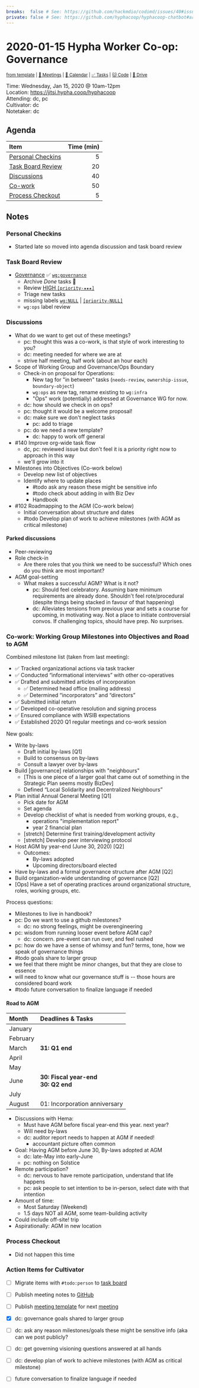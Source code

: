 ```yaml
---
breaks:  false # See: https://github.com/hackmdio/codimd/issues/40#issuecomment-172927690
private: false # See: https://github.com/hyphacoop/hyphacoop-chatbot#archive
---
```

# 2020-01-15 Hypha Worker Co-op: Governance

<sup>[from template][template] | [:notebook: Meetings][meetings] | [:date: Calendar][calendar] | [:white_check_mark: Tasks][tasks] | [:cat: Code][gh] | [:open_file_folder: Drive][gdrive]</sup>

Time: Wednesday, Jan 15, 2020 @ 10am-12pm  
Location: https://jitsi.hypha.coop/hyphacoop  
Attending: dc, pc  
Cultivator: dc  
Notetaker: dc  

## Agenda

| Item                                        | Time (min) |
|:--------------------------------------------|-----------:|
| [Personal Checkins](#Personal-Checkins)     |          5 |
| [Task Board Review](#Task-Board-Review)     |         20 |
| [Discussions](#Discussions)                 |         40 |
| [Co-work](#Co-work        )                 |         50 |
| [Process Checkout](#Process-Checkout)       |          5 |

## Notes

### Personal Checkins

- Started late so moved into agenda discussion and task board review

### Task Board Review

- [Governance][gov-wg] :white_check_mark: [`wg:governance`][l-gov]
    - Archive _Done_ tasks :tada:
    - Review [HIGH `[priority-★★★]`][l-pri-hi]
    - Triage new tasks
    - missing labels [`wg:NULL`][l-none] | [`[priority-NULL]`][l-pri-none]
    - `wg:ops` label review

### Discussions

- What do we want to get out of these meetings?
    - pc: thought this was a co-work, is that style of work interesting to you?
    - dc: meeting needed for where we are at
    - strive half meeting, half work (about an hour each)
- Scope of Working Group and Governance/Ops Boundary
    - Check-in on proposal for Operations:
        - New tag for "in between" tasks (`needs-review`, `ownership-issue`, `boundary-object`)
        - `wg:ops` as new tag, rename existing to `wg:infra` 
        - "Ops" work (potentially) addressed at Governance WG for now.
    - dc: how should we check in on ops? 
    - pc: thought it would be a welcome proposal!
    - dc: make sure we don't neglect tasks
        - pc: add to triage
    - pc: do we need a new template?
        - dc: happy to work off general
- #140 Improve org-wide task flow
    - dc, pc: reviewed issue but don't feel it is a priority right now to approach in this way
    - we'll grow into it
- Milestones into Objectives (Co-work below)
    - Develop new list of objectives
    - Identify where to update places 
        - #todo ask any reason these might be sensitive info
        - #todo check about adding in with Biz Dev
        - Handbook
- #102 Roadmapping to the AGM (Co-work below)
    - Initial conversation about structure and dates
    - #todo Develop plan of work to achieve milestones (with AGM as critical milestone)

#### Parked discussions

- Peer-reviewing
- Role check-in
    - Are there roles that you think we need to be successful? Which ones do you think are most important?
- AGM goal-setting
    - What makes a successful AGM? What is it not? 
        - pc: Should feel celebratory. Assuming bare minimum requirements are already done. Shouldn't feel rote/procedural (despite things being stacked in favour of that happening)
        - dc: Alleviates tensions from previous year and sets a course for upcoming, in motivating way. Not a place to initiate controversial convos. If challenging topics, should have prep. No surprises.

### Co-work: Working Group Milestones into Objectives and Road to AGM 

Combined milestone list (taken from last meeting):
- ✅ Tracked organizational actions via task tracker
- ✅ Conducted “informational interviews” with other co-operatives
- ✅ Drafted and submitted articles of incorporation
    - ✅ Determined head office (mailing address)
    - ✅ Determined “incorporators” and “directors”
- ✅ Submitted initial return
- ✅ Developed co-operative resolution and signing process
- ✅ Ensured compliance with WSIB expectations
- ✅ Established 2020 Q1 regular meetings and co-work session

New goals:
- Write by-laws
    - Draft initial by-laws [Q1]
    - Build to consensus on by-laws
    - Consult a lawyer over by-laws 
- Build [governance] relationships with "neighbours"
    - [This is one piece of a larger goal that came out of something in the Strategic Plan seems mostly BizDev]
    - Defined “Local Solidarity and Decentralized Neighbours”
- Plan initial Annual General Meeting [Q1]
    - Pick date for AGM
    - Set agenda 
    - Develop checklist of what is needed from working groups, e.g.,
        - operations "implementation report"
        - year 2 financial plan
    - [stretch] Determine first training/development activity
    - [stretch] Develop peer interviewing protocol
- Host AGM by year-end (June 30, 2020) [Q2]
    - Outcomes:
        - By-laws adopted 
        - Upcoming directors/board elected 
- Have by-laws and a formal governance structure after AGM [Q2]
- Build organization-wide understanding of governance [Q2]
- [Ops] Have a set of operating practices around organizational structure, roles, working groups, etc.


Process questions:  
- Milestones to live in handbook?
- pc: Do we want to use a github milestones?
    - dc: no strong feelings, might be overengineering
- pc: wisdom from running looser event before AGM cap?
    - dc: concern. pre-event can run over, and feel rushed
- pc: how do we have a sense of whimsy and fun? terms, tone, how we speak of governance things
- #todo goals share to larger group
- we feel that there might be minor changes, but that they are close to essence
- will need to know what our governance stuff is -- those hours are considered board work
- #todo future conversation to finalize language if needed

#### Road to AGM 

| Month    | Deadlines & Tasks                                       |
|:---------|:--------------------------------------------------------|
| January  |                                                         |
| February |                                                         |
| March    | **31: Q1 end**                                         |
| April    |                                                         |
| May      |                                                         |
| June     | **30: Fiscal year-end** <br /> **30: Q2 end**         |
| July     |                                                         |
| August   | 01: Incorporation anniversary <br />                    |

- Discussions with Hema:
    - Must have AGM before fiscal year-end this year. next year?
    - Will need by-laws
    - dc: auditor report needs to happen at AGM if needed!
        - accountant picture often common
- Goal: Having AGM before June 30, By-laws adopted at AGM
    - dc: late-May into early-June
    - pc: nothing on Solstice
- Remote participation?
    - dc: nervous to have remote participation, understand that life happens
    - pc: ask people to set intention to be in-person, select date with that intention
- Amount of time:
    - Most Saturday (Weekend)
    - 1.5 days NOT all AGM, some team-building activity
- Could include off-site! trip
- Aspirationally: AGM in new location

### Process Checkout

- Did not happen this time

### Action Items for Cultivator

- [ ] Migrate items with `#todo:person` to [task board][tasks]
- [ ] Publish meeting notes to [GitHub][gh]
- [ ] Publish [meeting template][template] for next [meeting][meetings]
- [x] dc: governance goals shared to larger group
- [ ] dc: ask any reason milestones/goals these might be sensitive info (aka can we post publicly?
- [ ] dc: get governing visioning questions answered at all hands
- [ ] dc: develop plan of work to achieve milestones (with AGM as critical milestone)
- [ ] future conversation to finalize language if needed


<!-- Links: Important -->
[template]: https://link.hypha.coop/template
[meetings]: https://link.hypha.coop/meetings
[calendar]: https://link.hypha.coop/calendar
[tasks]:    https://link.hypha.coop/tasks
[gh]:       https://link.hypha.coop/gh
[gdrive]:   https://link.hypha.coop/gdrive

<!-- Links: Labels -->
[l-pri-hi]: https://github.com/orgs/hyphacoop/projects/2?card_filter_query=label:[priority-★★★]
[l-pri-md]: https://github.com/orgs/hyphacoop/projects/2?card_filter_query=label:[priority-★★☆]
[l-pri-lo]: https://github.com/orgs/hyphacoop/projects/2?card_filter_query=label:[priority-★☆☆]
[l-pri-none]: https://github.com/orgs/hyphacoop/projects/2?card_filter_query=-label:[priority-★☆☆]+-label:[priority-★★☆]+-label:[priority-★★★]
[l-biz]: https://github.com/orgs/hyphacoop/projects/2?card_filter_query=label:"wg:business-planning"
[l-fin]: https://github.com/orgs/hyphacoop/projects/2?card_filter_query=label:"wg:finance"
[l-gov]: https://github.com/orgs/hyphacoop/projects/2?card_filter_query=label:"wg:governance
[l-ops]: https://github.com/orgs/hyphacoop/projects/2?card_filter_query=label:"wg:infra-ops"
[l-none]: https://github.com/orgs/hyphacoop/projects/2?card_filter_query=-label:wg:infra-ops+-label:wg:finance+-label:wg:governance+-label:wg:business-planning

<!-- Links: Working Groups -->
[biz-wg]: https://link.hypha.coop/biz-wg
[fin-wg]: https://link.hypha.coop/fin-wg
[gov-wg]: https://link.hypha.coop/gov-wg
[ops-wg]: https://link.hypha.coop/ops-wg
